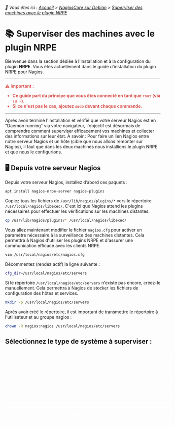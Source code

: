 <link rel="stylesheet" type="text/css" href="/assets/css/blue-theme.css">

###### 📂 Vous êtes ici : [Accueil](../../index.md) > [NagiosCore sur Debian](../../index.md) > [Superviser des machines avec le plugin NRPE](superviser-nrpe.md)

# 📚 Superviser des machines avec le plugin NRPE

Bienvenue dans la section dédiée à l'installation et à la configuration du plugin **NRPE**. Vous êtes actuellement dans le guide d'installation du plugin NRPE pour Nagios.

---
<!-- Alerte importante concernant les droits d'utilisateur -->
<div style="color: #d9534f; font-weight: bold; margin-bottom: 1em;">
  ⚠️ <strong>Important :</strong>
  <ul>
    <li>Ce guide part du principe que vous êtes connecté en tant que <code>root</code> (via <code>su -</code>).</li>
    <li>Si ce n'est pas le cas, ajoutez <code>sudo</code> devant chaque commande.</li>
  </ul>
</div>

---
Après avoir terminé l'installation et vérifié que votre serveur Nagios est en "Daemon running" via votre navigateur, l'objectif est désormais de comprendre comment superviser efficacement vos machines et collecter des informations sur leur état. À savoir : Pour faire un lien Nagios entre notre serveur Nagios et un hôte (cible que nous allons remonter sur Nagios), il faut que dans les deux machines nous installions le plugin NRPE et que nous le configurions.  

## 🖥️ Depuis votre serveur Nagios
Depuis votre serveur Nagios, installez d’abord ces paquets :

```bash
apt install nagios-nrpe-server nagios-plugins
```

Copiez tous les fichiers de `/usr/lib/nagios/plugins/*` vers le répertoire `/usr/local/nagios/libexec/`. C'est ici que Nagios attend les plugins nécessaires pour effectuer les vérifications sur les machines distantes.

```bash
cp /usr/lib/nagios/plugins/* /usr/local/nagios/libexec/
```

Vous allez maintenant modifier le fichier `nagios.cfg` pour activer un paramètre nécessaire à la surveillance des machines distantes. Cela permettra à Nagios d'utiliser les plugins NRPE et d'assurer une communication efficace avec les clients NRPE.
```bash
vim /usr/local/nagios/etc/nagios.cfg
```

Décommentez (rendez actif) la ligne suivante :

```bash
cfg_dir=/usr/local/nagios/etc/servers
```

Si le répertoire `/usr/local/nagios/etc/servers` n'existe pas encore, créez-le manuellement. Cela permettra à Nagios de stocker les fichiers de configuration des hôtes et services.

```bash
mkdir -p /usr/local/nagios/etc/servers
```

Après avoir créé le répertoire, il est important de transmettre le répertoire à l'utilisateur et au groupe nagios : 

```bash
chown -R nagios:nagios /usr/local/nagios/etc/servers
```

## Sélectionnez le type de système à superviser :

<!-- Styles CSS intégrés pour les boutons -->
<style>
    .button {
        display: block; /* Affiche le bouton comme un bloc pour qu'il prenne toute la largeur */
        width: 100%; /* Prend toute la largeur de la page */
        border: 2px solid white; /* Contour blanc */
        border-radius: 5px; /* Arrondir les coins */
        padding: 15px; /* Espacement intérieur */
        text-align: center; /* Centrer le texte */
        cursor: pointer; /* Changer le curseur pour indiquer que c'est cliquable */
        margin: 10px 0; /* Espacement vertical entre les boutons */
        transition: background-color 0.3s; /* Animation de transition pour le survol */
        color: white; /* Couleur du texte */
        text-decoration: none; /* Pas de soulignement */
    }

    .button:hover {
        background-color: rgba(255, 255, 255, 0.1); /* Changement de couleur au survol */
    }

    /* Ajout de cette règle pour empêcher le changement de couleur par défaut des liens */
    .button:visited,
    .button:link {
        color: white; /* Couleur du texte pour les liens */
    }

    .button:focus {
        outline: none; /* Supprimer le contour par défaut au focus */
    }
</style>

<!-- Les boutons -->
<a class="button" href="linux-debian.md">Superviser un Système Linux (Debian)</a>
<a class="button" href="windows.md">Superviser un Système Windows</a>
<a class="button" href="switch-cisco.md">Superviser un Switch Cisco</a>
<a class="button" href="switch-hp.md">Superviser un Switch HP</a>
